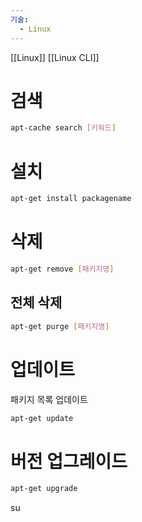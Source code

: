 ```yaml
---
기술:
  - Linux
---
```

[[Linux]] [[Linux CLI]]
# 검색

```Bash
apt-cache search [키워드]
```

# 설치

```Bash
apt-get install packagename
```

  

# 삭제

```Bash
apt-get remove [패키지명]
```

## 전체 삭제

```Bash
apt-get purge [패키지명]
```

  

# 업데이트

패키지 목록 업데이트

```Bash
apt-get update
```

# 버전 업그레이드

```Bash
apt-get upgrade
```

  

su